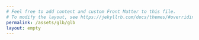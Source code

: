 ```yaml
---
# Feel free to add content and custom Front Matter to this file.
# To modify the layout, see https://jekyllrb.com/docs/themes/#overriding-theme-defaults
permalink: /assets/glb/glb
layout: empty
---
```


